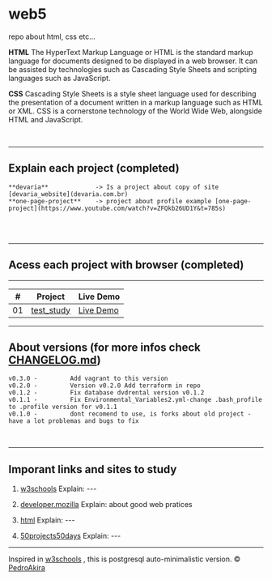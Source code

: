 # web5

repo about html, css etc...

**HTML**
The HyperText Markup Language or HTML is the standard markup language for documents designed to be displayed in a web browser. It can be assisted by technologies such as Cascading Style Sheets and scripting languages such as JavaScript.

**CSS**
Cascading Style Sheets is a style sheet language used for describing the presentation of a document written in a markup language such as HTML or XML. CSS is a cornerstone technology of the World Wide Web, alongside HTML and JavaScript.

<br/>

---

## Explain each project (completed)

    **devaria**             -> Is a project about copy of site [devaria_website](devaria.com.br)
    **one-page-project**    -> project about profile example [one-page-project](https://www.youtube.com/watch?v=ZFQkb26UD1Y&t=785s)

<br/>

<br/>

---

## Acess each project with browser (completed)



---

|  #  | Project                                                                                                  | Live Demo                                                                                            |
| :-: | -------------------------------------------------------------------------------------------------------- | ---------------------------------------------------------------------------------------------------- |
| 01  | [test_study](https://github.com/pedroAkiraDanno/web5/tree/main/src/test_study)                                 | [Live Demo](https://pedroakiradanno.github.io/web5/src/test_study/index.html)                           |





---

## About versions (for more infos check [CHANGELOG.md](https://github.com/pedroAkiraDanno/auto5/blob/main/CHANGELOG.md))

    v0.3.0 -         Add vagrant to this version
    v0.2.0 -         Version v0.2.0 Add terraform in repo
    v0.1.2 -         Fix database dvdrental version v0.1.2
    v0.1.1 -         Fix Environmental_Variables2.yml-change .bash_profile to .profile version for v0.1.1
    v0.1.0 -         dont recomend to use, is forks about old project - have a lot problemas and bugs to fix

<br/>

---

## Imporant links and sites to study

1. <a href="https://www.w3schools.com/html/" target="_blank">w3schools</a> Explain: ---

2. <a href="https://developer.mozilla.org/en-US/docs/Web/HTML" target="_blank">developer.mozilla</a> Explain: about good web pratices

3. <a href="https://html.com/" target="_blank">html</a> Explain: ---

3. <a href="https://github.com/bradtraversy/50projects50days" target="_blank">50projects50days</a> Explain: ---

---

Inspired in [w3schools](https://www.w3schools.com/html/) , this is postgresql auto-minimalistic version.
© [PedroAkira](https://www.instagram.com/pedro.akira.3)
